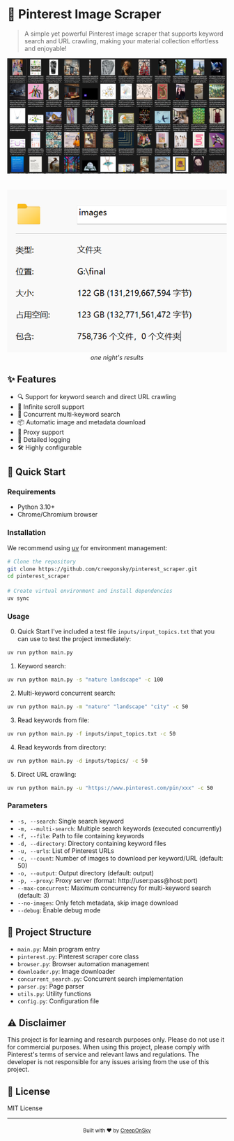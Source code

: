 # 🎨 Pinterest Image Scraper

> A simple yet powerful Pinterest image scraper that supports keyword search and URL crawling, making your material collection effortless and enjoyable!

<div align="center">
  <img src="assets/demo1.png" alt="Scraping Results" width="800"/>
  <br>
  <br><br>
  <img src="assets/demo2.png" alt="Folder Structure" width="600"/>
  <br>
  <em>one night's results</em>
</div>

## ✨ Features

- 🔍 Support for keyword search and direct URL crawling
- 🌊 Infinite scroll support
- 🚀 Concurrent multi-keyword search
- 📦 Automatic image and metadata download
- 🎯 Proxy support
- 📝 Detailed logging
- 🛠️ Highly configurable

## 🚀 Quick Start

### Requirements

- Python 3.10+
- Chrome/Chromium browser

### Installation

We recommend using [uv](https://github.com/astral-sh/uv) for environment management:

```bash
# Clone the repository
git clone https://github.com/creeponsky/pinterest_scraper.git
cd pinterest_scraper

# Create virtual environment and install dependencies
uv sync
```

### Usage

0. Quick Start
   I've included a test file `inputs/input_topics.txt` that you can use to test the project immediately:

```bash
uv run python main.py
```

1. Keyword search:

```bash
uv run python main.py -s "nature landscape" -c 100
```

2. Multi-keyword concurrent search:

```bash
uv run python main.py -m "nature" "landscape" "city" -c 50
```

3. Read keywords from file:

```bash
uv run python main.py -f inputs/input_topics.txt -c 50
```

4. Read keywords from directory:

```bash
uv run python main.py -d inputs/topics/ -c 50
```

5. Direct URL crawling:

```bash
uv run python main.py -u "https://www.pinterest.com/pin/xxx" -c 50
```

### Parameters

- `-s, --search`: Single search keyword
- `-m, --multi-search`: Multiple search keywords (executed concurrently)
- `-f, --file`: Path to file containing keywords
- `-d, --directory`: Directory containing keyword files
- `-u, --urls`: List of Pinterest URLs
- `-c, --count`: Number of images to download per keyword/URL (default: 50)
- `-o, --output`: Output directory (default: output)
- `-p, --proxy`: Proxy server (format: http://user:pass@host:port)
- `--max-concurrent`: Maximum concurrency for multi-keyword search (default: 3)
- `--no-images`: Only fetch metadata, skip image download
- `--debug`: Enable debug mode

## 📁 Project Structure

- `main.py`: Main program entry
- `pinterest.py`: Pinterest scraper core class
- `browser.py`: Browser automation management
- `downloader.py`: Image downloader
- `concurrent_search.py`: Concurrent search implementation
- `parser.py`: Page parser
- `utils.py`: Utility functions
- `config.py`: Configuration file

## ⚠️ Disclaimer

This project is for learning and research purposes only. Please do not use it for commercial purposes. When using this project, please comply with Pinterest's terms of service and relevant laws and regulations. The developer is not responsible for any issues arising from the use of this project.

## 📝 License

MIT License

---

<div align="center">
  <sub>Built with ❤️ by <a href="https://github.com/creeponsky">CreepOnSky</a></sub>
</div>
